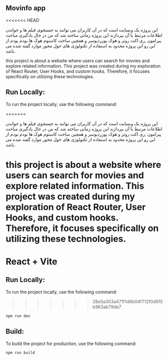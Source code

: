 ## Movinfo app
<<<<<<< HEAD

این پروژه یک وبسایت است که در آن کاربران می توانند به جستجوی فیلم ها و خواندن اطلاعات مرتبط با آن بپردازند
این پروژه زمانی ساخته شد که من در حال یادگیری مباحث پیرامون ,ری اکت روتر و هوک یوزردیوسر و همچین ساخت کاستوم هوک ها بودم بودم
از این رو این پروژه محدود به استفاده از تکنولوژی های حول محور موارد گفته شده می باشد.

this project is about a website where users can search for movies and explore related information.
This project was created during my exploration of React Router, User Hooks, and custom hooks. Therefore, it focuses specifically on utilizing these technologies.

## Run Locally:

To run the project locally, use the following command:

=======

این پروژه یک وبسایت است که در آن کاربران می توانند به جستجوی فیلم ها و خواندن اطلاعات مرتبط با آن بپردازند
این پروژه زمانی ساخته شد که من در حال یادگیری مباحث پیرامون ,ری اکت روتر و هوک یوزردیوسر و همچین ساخت کاستوم هوک ها بودم بودم
از این رو این پروژه محدود به استفاده از تکنولوژی های حول محور موارد گفته شده می باشد.

this project is about a website where users can search for movies and explore related information.
This project was created during my exploration of React Router, User Hooks, and custom hooks. Therefore, it focuses specifically on utilizing these technologies.
==

# React + Vite

## Run Locally:

To run the project locally, use the following command:

>>>>>>> 28e5a303a471f1d9b04f712f0d915b963ab79de7
```bash
npm run dev
```

## Build:

To build the project for production, use the following command:

```bash
npm run build
```
